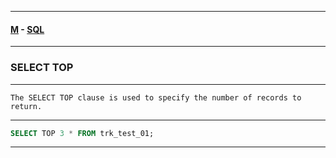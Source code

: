 
---

#### [M](https://github.com/ttltrk/TTT/blob/master/menu.md) - [SQL](https://github.com/ttltrk/TTT/blob/master/SQL/SQL.md)

---

### SELECT TOP

---

```
The SELECT TOP clause is used to specify the number of records to return.
```

---

```sql
SELECT TOP 3 * FROM trk_test_01;
```

---

